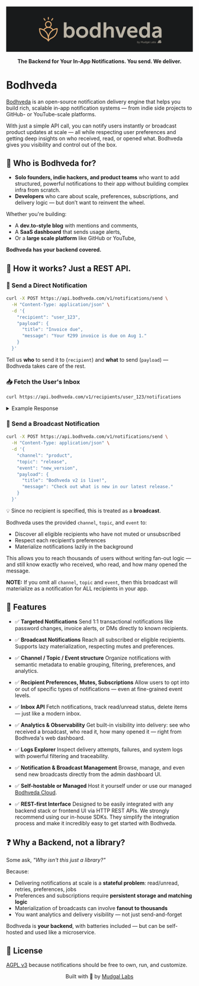 <p align="center">
  <img src="./.github/screenshots/banner.png" alt="Bodhveda banner" />

</p>

<p align="center"><strong>The Backend for Your In-App Notifications. You send. We deliver.</strong></p>

# Bodhveda

[Bodhveda](https://bodhveda.com/) is an open-source notification delivery engine that helps you build rich, scalable in-app notification systems — from indie side projects to GitHub- or YouTube-scale platforms.

With just a simple API call, you can notify users instantly or broadcast product updates at scale — all while respecting user preferences and getting deep insights on who received, read, or opened what. Bodhveda gives you visibility and control out of the box.


## 🧠 Who is Bodhveda for?

* **Solo founders, indie hackers, and product teams** who want to add structured, powerful notifications to their app without building complex infra from scratch.
* **Developers** who care about scale, preferences, subscriptions, and delivery logic — but don’t want to reinvent the wheel.

Whether you're building:

* A **dev.to-style blog** with mentions and comments,
* A **SaaS dashboard** that sends usage alerts,
* Or a **large scale platform** like GitHub or YouTube,

**Bodhveda has your backend covered.**

## 🚀 How it works? Just a REST API.

### 🎯 Send a Direct Notification

```bash
curl -X POST https://api.bodhveda.com/v1/notifications/send \
  -H "Content-Type: application/json" \
  -d '{
    "recipient": "user_123",
    "payload": {
      "title": "Invoice due",
      "message": "Your ₹299 invoice is due on Aug 1."
    }
  }'
```

Tell us **who** to send it to (`recipient`) and **what** to send (`payload`) — Bodhveda takes care of the rest.

### 📥 Fetch the User's Inbox

```bash
curl https://api.bodhveda.com/v1/recipients/user_123/notifications
```

<details><summary>Example Response</summary>

> Notification delivered to the Recipient.

```json
[
  {
    "payload": {
      "title": "Invoice due",
      "message": "Your ₹299 invoice is due on Aug 1."
    },
    "read": false,
    "delivered_at": "2025-07-30T14:00:00Z"
  }
]
```

</details>


### 📣 Send a Broadcast Notification

```bash
curl -X POST https://api.bodhveda.com/v1/notifications/send \
  -H "Content-Type: application/json" \
  -d '{
    "channel": "product",
    "topic": "release",
    "event": "new_version",
    "payload": {
      "title": "Bodhveda v2 is live!",
      "message": "Check out what is new in our latest release."
    }
  }'
```

💡 Since no recipient is specified, this is treated as a **broadcast**.

Bodhveda uses the provided `channel`, `topic`, and `event` to:

* Discover all eligible recipients who have not muted or unsubscribed
* Respect each recipient’s preferences
* Materialize notifications lazily in the background

This allows you to reach thousands of users without writing fan-out logic — and still know exactly who received, who read, and how many opened the message.

**NOTE:** If you omit all `channel`, `topic` and `event`, then this broadcast will materialize as a notification for ALL recipients in your app.


## 🧩 Features

* ✅ **Targeted Notifications**
  Send 1:1 transactional notifications like password changes, invoice alerts, or DMs directly to known recipients.

* ✅ **Broadcast Notifications**
  Reach all subscribed or eligible recipients. Supports lazy materialization, respecting mutes and preferences.

* ✅ **Channel / Topic / Event structure**
  Organize notifications with semantic metadata to enable grouping, filtering, preferences, and analytics.

* ✅ **Recipient Preferences, Mutes, Subscriptions**
  Allow users to opt into or out of specific types of notifications — even at fine-grained event levels.

* ✅ **Inbox API**
  Fetch notifications, track read/unread status, delete items — just like a modern inbox.

* ✅ **Analytics & Observability**
  Get built-in visibility into delivery: see who received a broadcast, who read it, how many opened it — right from Bodhveda's web dashboard.

* ✅ **Logs Explorer**
  Inspect delivery attempts, failures, and system logs with powerful filtering and traceability.

* ✅ **Notification & Broadcast Management**
  Browse, manage, and even send new broadcasts directly from the admin dashboard UI.

* ✅ **Self-hostable or Managed**
 Host it yourself under or use our managed [Bodhveda Cloud](https://bodhveda.com/).

* ✅ **REST-first Interface**
  Designed to be easily integrated with any backend stack or frontend UI via HTTP REST APIs. We strongly recommend using our in-house SDKs. They simplify the integration process and make it incredibly easy to get started with Bodhveda.


## ❓ Why a Backend, not a library?

Some ask, *"Why isn't this just a library?"*

Because:

* Delivering notifications at scale is a **stateful problem**: read/unread, retries, preferences, jobs
* Preferences and subscriptions require **persistent storage and matching logic**
* Materialization of broadcasts can involve **fanout to thousands**
* You want analytics and delivery visibility — not just send-and-forget

Bodhveda is **your backend**, with batteries included — but can be self-hosted and used like a microservice.

## 📜 License

[AGPL v3](LICENSE) because notifications should be free to own, run, and customize.

<p align="center">
  Built with 💙 by <a href="https://mudgallabs.com" target="_blank">Mudgal Labs</a>
</p>

